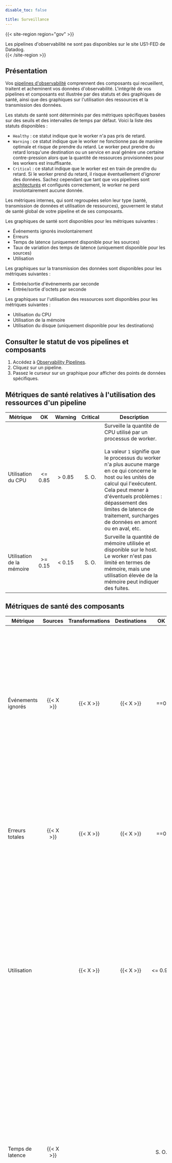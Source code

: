 ```yaml
---
disable_toc: false

title: Surveillance
---
```


{{< site-region region="gov" >}}
<div class="alert alert-warning">Les pipelines d'observabilité ne sont pas disponibles sur le site US1-FED de Datadog.</div>
{{< /site-region >}}

## Présentation

Vos [pipelines d'observabilité][1] comprennent des composants qui recueillent, traitent et acheminent vos données d'observabilité. L'intégrité de vos pipelines et composants est illustrée par des statuts et des graphiques de santé, ainsi que des graphiques sur l'utilisation des ressources et la transmission des données.

Les statuts de santé sont déterminés par des métriques spécifiques basées sur des seuils et des intervalles de temps par défaut. Voici la liste des statuts disponibles :

- `Healthy` : ce statut indique que le worker n'a pas pris de retard.
- `Warning` : ce statut indique que le worker ne fonctionne pas de manière optimale et risque de prendre du retard. Le worker peut prendre du retard lorsqu'une destination ou un service en aval génère une certaine contre-pression alors que la quantité de ressources provisionnées pour les workers est insuffisante.
- `Critical` : ce statut indique que le worker est en train de prendre du retard. Si le worker prend du retard, il risque éventuellement d'ignorer des données. Sachez cependant que tant que vos pipelines sont [architecturés][2] et configurés correctement, le worker ne perd involontairement aucune donnée.

Les métriques internes, qui sont regroupées selon leur type (santé, transmission de données et utilisation de ressources), gouvernent le statut de santé global de votre pipeline et de ses composants.

Les graphiques de santé sont disponibles pour les métriques suivantes :
- Événements ignorés involontairement
- Erreurs
- Temps de latence (uniquement disponible pour les sources)
- Taux de variation des temps de latence (uniquement disponible pour les sources)
- Utilisation

Les graphiques sur la transmission des données sont disponibles pour les métriques suivantes :
- Entrée/sortie d'événements par seconde
- Entrée/sortie d'octets par seconde

Les graphiques sur l'utilisation des ressources sont disponibles pour les métriques suivantes :
- Utilisation du CPU
- Utilisation de la mémoire
- Utilisation du disque (uniquement disponible pour les destinations)

## Consulter le statut de vos pipelines et composants

1. Accédez à [Observability Pipelines][3].
1. Cliquez sur un pipeline.
1. Passez le curseur sur un graphique pour afficher des points de données spécifiques.

## Métriques de santé relatives à l'utilisation des ressources d'un pipeline

| Métrique        | OK       | Warning    | Critical  | Description                       |
| ------------  | :------: | :--------: | :-------: | --------------------------------- |
| Utilisation du CPU     | <= 0.85  | > 0.85     | S. O.       | Surveille la quantité de CPU utilisé par un processus de worker. <br><br> La valeur `1` signifie que le processus du worker n'a plus aucune marge en ce qui concerne le host ou les unités de calcul qui l'exécutent. Cela peut mener à d'éventuels problèmes : dépassement des limites de latence de traitement, surcharges de données en amont ou en aval, etc.|
| Utilisation de la mémoire  | >= 0.15  | < 0.15     | S. O.       | Surveille la quantité de mémoire utilisée et disponible sur le host. Le worker n'est pas limité en termes de mémoire, mais une utilisation élevée de la mémoire peut indiquer des fuites.

## Métriques de santé des composants

| Métrique                    | Sources   | Transformations| Destinations | OK      | Warning  | Critical  | Description                       |
| ------------------------  | :-------: | :-------: | :----------: | :-----: | :------: | :--------:| --------------------------------- |
| Événements ignorés            | {{< X >}} | {{< X >}} |{{< X >}}     | ==0     | S. O.      | > 0       |La valeur attendue est toujours `0`. Si vous avez configuré le worker de façon à ignorer volontairement des données, par exemple à l'aide de la transformation `filter`, ces données ne sont pas comptabilisées par cette métrique. Par conséquent, il suffit d'une erreur pour indiquer que le worker n'est pas sain.|
| Erreurs totales              |{{< X >}}  |{{< X >}}  |{{< X >}}     | ==0     | >0       | S. O.       | Le nombre total d'erreurs rencontrées par le composant. Ces erreurs sont également émises sous forme de [logs de diagnostic][4], qui fournissent plus d'informations sur les logs d'erreurs internes spécifiques. |
| Utilisation               |           |{{< X >}}  |{{< X >}}     | <= 0.95 | > 0.95   | S. O.       | Surveille l'activité d'un composant.<br><br> La valeur `0` indique que le composant est inactif et en attente de données. La valeur `1` indique que le composant n'est jamais inactif. Une valeur supérieure à `0.95` indique que le composant est occupé et qu'il y a probablement un goulot d'étranglement au niveau de la topologie de traitement. |
| Temps de latence                  |{{< X >}}  |           |              | S. O.    | S. O.     | S. O.      | Il s'agit de l'écart de temps brut (en millisecondes) entre le timestamp de l'événement et celui de l'ingestion de l'événement par le worker. Un temps de latence élevé ou une variation de celui-ci (voir ci-dessous) indique si le worker prend ou non du retard en raison d'une contre-pression provenant d'un service en aval, d'un sous-provisionnement de ressources pour le worker ou d'un goulot d'étranglement dans le pipeline. |
| Taux de variation du temps de latence   | {{< X >}} |           |              | <= 0    | > 0      | > 1       | Indique s'il y a un délai important entre la génération de l'événement et la réception des données par le worker. Un délai signifie que le worker prend du retard dans la réception des données de la source.<br><br> La valeur `0` indique qu'il n'y a aucun délai supplémentaire entre le moment où les données d'observabilité sont générées et celui où le worker reçoit les données. Une valeur supérieure ou égale à `1` indique la présence d'une contre-pression et d'un goulot d'étranglement. |
| Utilisation du disque                |           |           |{{< X >}}     | >= 0.20 | > 0.20  | S. O.     | Mesure le niveau de remplissage d'un disque donné. <br><br> La valeur `1` indique qu'aucune donnée supplémentaire ne peut être stockée sur le disque. La valeur `0` indique que le disque est vide. |

[1]: /fr/observability_pipelines/
[2]: /fr/observability_pipelines/architecture/
[3]: https://app.datadoghq.com/observability-pipelines/
[4]: /fr/observability_pipelines/troubleshooting/#investigate-diagnostic-logs

